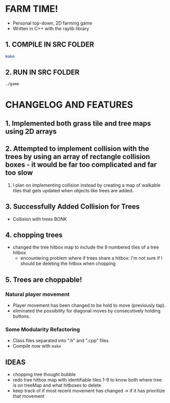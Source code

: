 # FARM TIME!
* Personal top-down, 2D farming game
* Written in C++ with the raylib library

## 1. COMPILE IN SRC FOLDER
```bash
make
```
## 2. RUN IN SRC FOLDER
```bash
./game
```

# CHANGELOG AND FEATURES

## 1. Implemented both grass tile and tree maps using 2D arrays

## 2. Attempted to implement collision with the trees by using an array of rectangle collision boxes - it would be far too complicated and far too slow
   1. I plan on implementing collision instead by creating a map of walkable tiles that gets updated when objects like trees are added.

## 3. Successfully Added Collision for Trees
* Collision with trees BONK

## 4. chopping trees
* changed the tree hitbox map to include the 9 numbered tiles of a tree hitbox
  * encountering problem where if trees share a hitbox: I'm not sure if I should be deleting the hitbox when chopping

## 5. Trees are choppable!

### Natural player movement
* Player movement has been changed to be hold to move (previously tap).
* eliminated the possibility for diagonal moves by consecutively holding buttons.

### Some Modularity Refactoring
* Class files separated into ".h" and ".cpp" files
* Compile now with ```make```

## IDEAS

* chopping tree thought bubble
* redo tree hitbox map with identifiable tiles 1-9 to know both where tree is on treeMap and what hitboxes to delete
* keep track of if most recent movement has changed -> if it has prioritize that movement
